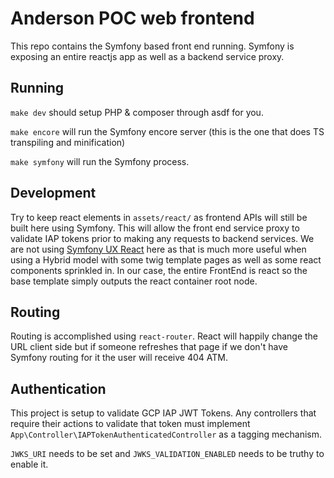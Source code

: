 # Anderson POC web frontend

This repo contains the Symfony based front end running. Symfony is exposing an entire reactjs app as well as a backend service proxy.

## Running

`make dev` should setup PHP & composer through asdf for you.

`make encore` will run the Symfony encore server (this is the one that does TS transpiling and minification)

`make symfony` will run the Symfony process.

## Development

Try to keep react elements in `assets/react/` as frontend APIs will still be built here using Symfony. This will allow the front end service proxy to validate IAP tokens prior to making any requests to backend services. We are not using [Symfony UX React](https://symfony.com/bundles/ux-react/current/index.html) here as that is much more useful when using a Hybrid model with some twig template pages as well as some react components sprinkled in. In our case, the entire FrontEnd is react so the base template simply outputs the react container root node.

## Routing

Routing is accomplished using `react-router`. React will happily change the URL client side but if someone refreshes that page if we don't have Symfony routing for it the user will receive 404 ATM.

## Authentication

This project is setup to validate GCP IAP JWT Tokens. Any controllers that require their actions to validate that token must implement `App\Controller\IAPTokenAuthenticatedController` as a tagging mechanism.

`JWKS_URI` needs to be set and `JWKS_VALIDATION_ENABLED` needs to be truthy to enable it.

